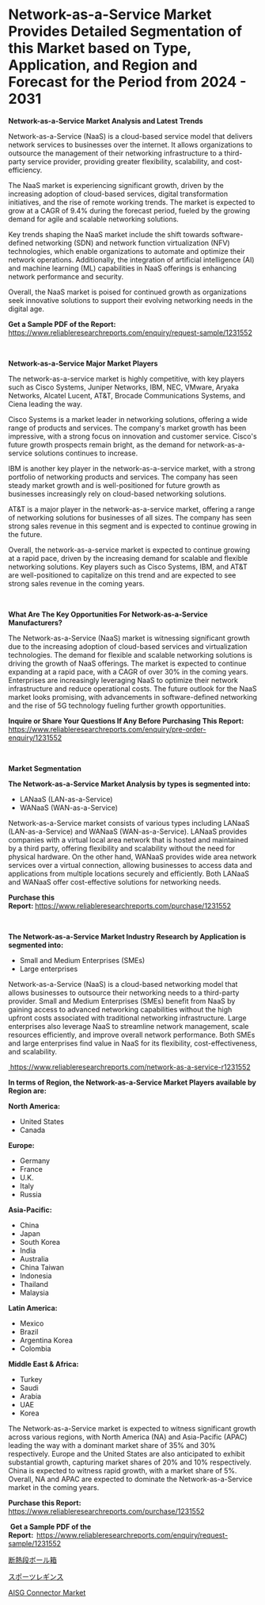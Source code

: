 <p><h1>Network-as-a-Service Market Provides Detailed Segmentation of this Market based on Type, Application, and Region and Forecast for the Period from 2024 - 2031</h1></p><p><strong>Network-as-a-Service Market Analysis and Latest Trends</strong></p>
<p><p>Network-as-a-Service (NaaS) is a cloud-based service model that delivers network services to businesses over the internet. It allows organizations to outsource the management of their networking infrastructure to a third-party service provider, providing greater flexibility, scalability, and cost-efficiency.</p><p>The NaaS market is experiencing significant growth, driven by the increasing adoption of cloud-based services, digital transformation initiatives, and the rise of remote working trends. The market is expected to grow at a CAGR of 9.4% during the forecast period, fueled by the growing demand for agile and scalable networking solutions.</p><p>Key trends shaping the NaaS market include the shift towards software-defined networking (SDN) and network function virtualization (NFV) technologies, which enable organizations to automate and optimize their network operations. Additionally, the integration of artificial intelligence (AI) and machine learning (ML) capabilities in NaaS offerings is enhancing network performance and security.</p><p>Overall, the NaaS market is poised for continued growth as organizations seek innovative solutions to support their evolving networking needs in the digital age.</p></p>
<p><strong>Get a Sample PDF of the Report:&nbsp;</strong> <a href="https://www.reliableresearchreports.com/enquiry/request-sample/1231552">https://www.reliableresearchreports.com/enquiry/request-sample/1231552</a></p>
<p>&nbsp;</p>
<p><strong>Network-as-a-Service Major Market Players</strong></p>
<p><p>The network-as-a-service market is highly competitive, with key players such as Cisco Systems, Juniper Networks, IBM, NEC, VMware, Aryaka Networks, Alcatel Lucent, AT&T, Brocade Communications Systems, and Ciena leading the way. </p><p>Cisco Systems is a market leader in networking solutions, offering a wide range of products and services. The company's market growth has been impressive, with a strong focus on innovation and customer service. Cisco's future growth prospects remain bright, as the demand for network-as-a-service solutions continues to increase.</p><p>IBM is another key player in the network-as-a-service market, with a strong portfolio of networking products and services. The company has seen steady market growth and is well-positioned for future growth as businesses increasingly rely on cloud-based networking solutions.</p><p>AT&T is a major player in the network-as-a-service market, offering a range of networking solutions for businesses of all sizes. The company has seen strong sales revenue in this segment and is expected to continue growing in the future.</p><p>Overall, the network-as-a-service market is expected to continue growing at a rapid pace, driven by the increasing demand for scalable and flexible networking solutions. Key players such as Cisco Systems, IBM, and AT&T are well-positioned to capitalize on this trend and are expected to see strong sales revenue in the coming years.</p></p>
<p>&nbsp;</p>
<p><strong>What Are The Key Opportunities For Network-as-a-Service Manufacturers?</strong></p>
<p><p>The Network-as-a-Service (NaaS) market is witnessing significant growth due to the increasing adoption of cloud-based services and virtualization technologies. The demand for flexible and scalable networking solutions is driving the growth of NaaS offerings. The market is expected to continue expanding at a rapid pace, with a CAGR of over 30% in the coming years. Enterprises are increasingly leveraging NaaS to optimize their network infrastructure and reduce operational costs. The future outlook for the NaaS market looks promising, with advancements in software-defined networking and the rise of 5G technology fueling further growth opportunities.</p></p>
<p><strong>Inquire or Share Your Questions If Any Before Purchasing This Report:</strong> <a href="https://www.reliableresearchreports.com/enquiry/pre-order-enquiry/1231552">https://www.reliableresearchreports.com/enquiry/pre-order-enquiry/1231552</a></p>
<p>&nbsp;</p>
<p><strong>Market Segmentation</strong></p>
<p><strong>The Network-as-a-Service Market Analysis by types is segmented into:</strong></p>
<p><ul><li>LANaaS (LAN-as-a-Service)</li><li>WANaaS (WAN-as-a-Service)</li></ul></p>
<p><p>Network-as-a-Service market consists of various types including LANaaS (LAN-as-a-Service) and WANaaS (WAN-as-a-Service). LANaaS provides companies with a virtual local area network that is hosted and maintained by a third party, offering flexibility and scalability without the need for physical hardware. On the other hand, WANaaS provides wide area network services over a virtual connection, allowing businesses to access data and applications from multiple locations securely and efficiently. Both LANaaS and WANaaS offer cost-effective solutions for networking needs.</p></p>
<p><strong>Purchase this Report:&nbsp;</strong><a href="https://www.reliableresearchreports.com/purchase/1231552">https://www.reliableresearchreports.com/purchase/1231552</a></p>
<p>&nbsp;</p>
<p><strong>The Network-as-a-Service Market Industry Research by Application is segmented into:</strong></p>
<p><ul><li>Small and Medium Enterprises (SMEs)</li><li>Large enterprises</li></ul></p>
<p><p>Network-as-a-Service (NaaS) is a cloud-based networking model that allows businesses to outsource their networking needs to a third-party provider. Small and Medium Enterprises (SMEs) benefit from NaaS by gaining access to advanced networking capabilities without the high upfront costs associated with traditional networking infrastructure. Large enterprises also leverage NaaS to streamline network management, scale resources efficiently, and improve overall network performance. Both SMEs and large enterprises find value in NaaS for its flexibility, cost-effectiveness, and scalability.</p></p>
<p><a href="https://www.reliableresearchreports.com/network-as-a-service-r1231552">&nbsp;https://www.reliableresearchreports.com/network-as-a-service-r1231552</a></p>
<p><strong>In terms of Region, the Network-as-a-Service Market Players available by Region are:</strong></p>
<p>
    <p> <strong> North America: </strong>
        <ul>
            <li>United States</li>
            <li>Canada</li>
        </ul>
        </p> 
    <p> <strong> Europe: </strong>
        <ul>
            <li>Germany</li>
            <li>France</li>
            <li>U.K.</li>
            <li>Italy</li>
            <li>Russia</li>
        </ul>
        </p> 
    <p> <strong> Asia-Pacific: </strong>
        <ul>
            <li>China</li>
            <li>Japan</li>
            <li>South Korea</li>
            <li>India</li>
            <li>Australia</li>
            <li>China Taiwan</li>
            <li>Indonesia</li>
            <li>Thailand</li>
            <li>Malaysia</li>
        </ul>
        </p> 
    <p> <strong> Latin America: </strong>
        <ul>
            <li>Mexico</li>
            <li>Brazil</li>
            <li>Argentina Korea</li>
            <li>Colombia</li>
        </ul>
        </p> 
    <p> <strong> Middle East & Africa: </strong>
        <ul>
            <li>Turkey</li>
            <li>Saudi</li>
            <li>Arabia</li>
            <li>UAE</li>
            <li>Korea</li>
        </ul>
    </p>
    </p>
<p><p>The Network-as-a-Service market is expected to witness significant growth across various regions, with North America (NA) and Asia-Pacific (APAC) leading the way with a dominant market share of 35% and 30% respectively. Europe and the United States are also anticipated to exhibit substantial growth, capturing market shares of 20% and 10% respectively. China is expected to witness rapid growth, with a market share of 5%. Overall, NA and APAC are expected to dominate the Network-as-a-Service market in the coming years.</p></p>
<p><strong>Purchase this Report: </strong><a href="https://www.reliableresearchreports.com/purchase/1231552">https://www.reliableresearchreports.com/purchase/1231552</a></p>
<p>&nbsp;<strong>Get a Sample PDF of the Report:&nbsp;&nbsp;</strong><a href="https://www.reliableresearchreports.com/enquiry/request-sample/1231552">https://www.reliableresearchreports.com/enquiry/request-sample/1231552</a></p>
<p><strong></strong></p>
<p><p><a href="https://medium.com/@eugenethompson65/%E6%96%AD%E7%86%B1%E3%81%95%E3%82%8C%E3%81%9F%E6%B3%A2%E5%BD%A2%E7%AE%B1%E5%B8%82%E5%A0%B4%E3%81%AF-2031%E5%B9%B4%E3%81%BE%E3%81%A7%E3%81%AE%E5%B8%82%E5%A0%B4%E3%82%B7%E3%82%A7%E3%82%A2-%E3%82%B5%E3%82%A4%E3%82%BA-%E4%BA%88%E6%B8%AC%E3%81%AB%E7%84%A6%E7%82%B9%E3%82%92%E5%BD%93%E3%81%A6%E3%81%A6%E3%81%84%E3%81%BE%E3%81%99-592fc2879c1e">断熱段ボール箱</a></p><p><a href="https://medium.com/@idellamante2023/%E3%82%B9%E3%83%9D%E3%83%BC%E3%83%84%E3%83%AC%E3%82%AE%E3%83%B3%E3%82%B9%E5%B8%82%E5%A0%B4%E3%81%AE%E6%B4%9E%E5%AF%9F-%E5%B8%82%E5%A0%B4%E5%8B%95%E5%90%91-%E6%88%90%E9%95%B7-2024%E5%B9%B4%E3%81%8B%E3%82%892031%E5%B9%B4%E3%81%BE%E3%81%A7%E3%81%AE%E4%BA%88%E6%B8%AC-f863dcb54ee1">スポーツレギンス</a></p><p><a href="https://github.com/RoccoManning/Market-Research-Report-List-4/blob/main/aisg-connector-market.md">AISG Connector Market</a></p></p>